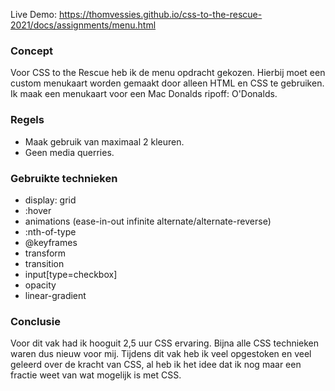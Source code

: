Live Demo: https://thomvessies.github.io/css-to-the-rescue-2021/docs/assignments/menu.html

### Concept
Voor CSS to the Rescue heb ik de menu opdracht gekozen. Hierbij moet een custom menukaart worden gemaakt door alleen HTML en CSS te gebruiken. 
Ik maak een menukaart voor een Mac Donalds ripoff: O'Donalds.

### Regels
- Maak gebruik van maximaal 2 kleuren.
- Geen media querries.

### Gebruikte technieken
- display: grid
- :hover
- animations (ease-in-out infinite alternate/alternate-reverse)
- :nth-of-type
- @keyframes
- transform
- transition
- input[type=checkbox]
- opacity
- linear-gradient

### Conclusie
Voor dit vak had ik hooguit 2,5 uur CSS ervaring. Bijna alle CSS technieken waren dus nieuw voor mij. 
Tijdens dit vak heb ik veel opgestoken en veel geleerd over de kracht van CSS, al heb ik het idee dat ik nog maar een fractie weet van wat mogelijk is met CSS. 
